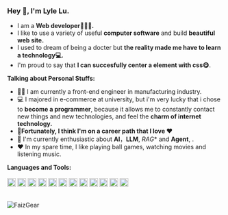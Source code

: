 ### Hey 👋, I'm Lyle Lu.

- I am a **Web developer👨🏻‍💻.** 
- I like to use a variety of useful **computer software** and build  **beautiful web site.**
- I used to dream of being a docter but **the reality made me have to learn a technology💻.**
- I'm proud to say that **I can succesfully center a element with css😋**.

**Talking about Personal Stuffs:**
- 👨‍🏛 I am currently a front-end engineer in manufacturing industry.
- 💻 I majored in e-commerce at university,  but i'm very lucky that i chose to **become a programmer**, because it allows me to constantly contact new things and new technologies, and feel the **charm of internet technology.**
- 🥰**Fortunately, I think I'm on a career path that I love ❤️**
- 🌱 I'm currently enthusiastic about **AI**，**LLM**, *RAG** and **Agent**, . 
- ❤️ In my spare time, I like playing ball games, watching movies and listening music.

**Languages and Tools:**  
<br />
<code><img height="20" src="https://cdn.jsdelivr.net/npm/simple-icons@v11/icons/html5.svg"></code>
<code><img height="20" src="https://cdn.jsdelivr.net/npm/simple-icons@v11/icons/css3.svg"></code>
<code><img height="20" src="https://cdn.jsdelivr.net/npm/simple-icons@v11/icons/javascript.svg"></code>
<code><img height="20" src="https://cdn.jsdelivr.net/npm/simple-icons@v11/icons/typescript.svg"></code>
<code><img height="20" src="https://cdn.jsdelivr.net/npm/simple-icons@v11/icons/react.svg"></code>
<code><img height="20" src="https://cdn.jsdelivr.net/npm/simple-icons@v11/icons/vuedotjs.svg"></code>
<code><img height="20" src="https://cdn.jsdelivr.net/npm/simple-icons@v11/icons/threedotjs.svg"></code>
<code><img height="20" src="https://cdn.jsdelivr.net/npm/simple-icons@v11/icons/nestjs.svg"></code>
<code><img height="20" src="https://cdn.jsdelivr.net/npm/simple-icons@v11/icons/nextdotjs.svg"></code>
<code><img height="20" src="https://cdn.jsdelivr.net/npm/simple-icons@v11/icons/docker.svg"></code>
<code><img height="20" src="https://cdn.jsdelivr.net/npm/simple-icons@v11/icons/git.svg"></code>
<code><img height="20" src="https://cdn.jsdelivr.net/npm/simple-icons@v11/icons/mysql.svg"></code>

<br />
<img src="https://github-readme-stats.vercel.app/api?username=faiz-gear&count_private=true&show_icons=true" alt="FaizGear" />

